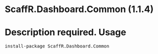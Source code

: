 ﻿ScaffR.Dashboard.Common (1.1.4)
======
Description required.
Usage
======
<pre>install-package ScaffR.Dashboard.Common</pre>
